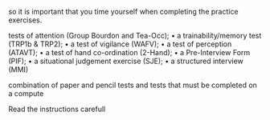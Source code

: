 so it is important that you time yourself when completing the practice exercises. 

tests of attention (Group Bourdon and Tea-Occ);
• a trainability/memory test (TRP1b & TRP2);
• a test of vigilance (WAFV);
• a test of perception (ATAVT);
• a test of hand co-ordination (2-Hand);
• a Pre-Interview Form (PIF);
• a situational judgement exercise (SJE);
• a structured interview (MMI)


combination of paper and pencil tests and tests that
must be completed on a compute

Read the instructions carefull


